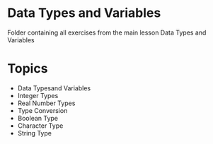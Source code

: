 # Data Types and Variables
Folder containing all exercises from the main lesson Data Types and Variables
# Topics
 - Data Typesand Variables
 - Integer Types
 - Real Number Types
 - Type Conversion
 - Boolean Type
 - Character Type
 - String Type
